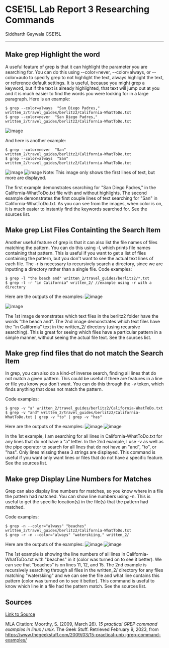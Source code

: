 # CSE15L Lab Report 3 Researching Commands
Siddharth Gaywala
CSE15L

***

## Make grep Highlight the word
A useful feature of grep is that it can highlight the parameter you are searching for. You can do this using --color=never, --color=always, or 
--color=auto to specify grep to not highlight the text, always highlight the text, or reference default settings. It is useful, because you might grep a keyword, but
if the text is already highlighted, that text will jump out at you and it is much easier to find the words you were looking for in a large paragraph.
Here is an example:
```
$ grep --color=always  "San Diego Padres," written_2/travel_guides/berlitz2/California-WhatToDo.txt
$ grep --color=never  "San Diego Padres," written_2/travel_guides/berlitz2/California-WhatToDo.txt
```


![image](https://user-images.githubusercontent.com/122569404/217982576-c8341236-af4f-4e65-bbeb-97c55cfa3643.png)

And here is another example:
```
$ grep --color=never  "San" written_2/travel_guides/berlitz2/California-WhatToDo.txt
$ grep --color=always  "San" written_2/travel_guides/berlitz2/California-WhatToDo.txt
```

![image](https://user-images.githubusercontent.com/122569404/217982844-96ccd20d-9ec6-463a-b758-930304761538.png)
![image](https://user-images.githubusercontent.com/122569404/217982875-cda00c4d-084b-4538-8f5b-abd4a550bd4e.png)
Note: This image only shows the first lines of text, but more are displayed.

The first example demonstrates searching for "San Diego Padres," in the California-WhatToDo.txt file with and without highlights. The second example demonstrates the first couple lines of text searching for "San" in California-WhatToDo.txt. As you can see from the images, when color is on, it is much easier to instantly find the keywords searched for. See the sources list.

## Make grep List Files Containting the Search Item
Another useful feature of grep is that it can also list the file names of files matching the pattern. You can do this using -l, which prints file names containing that pattern. This is useful if you want to get a list of files containing the pattern, but you don't want to see the actual text lines of each file. The -r is necessary to recursively search a directory, since we are inputting a directory rather than a single file.
Code examples:
```
$ grep -l "the beach and" written_2/travel_guides/berlitz2/*.txt
$ grep -l -r "in California" written_2/ //example using -r with a directory
```

Here are the outputs of the examples:
![image](https://user-images.githubusercontent.com/122569404/218027664-99eabeaa-f9a0-479f-bff6-28b02bcab3b4.png)

![image](https://user-images.githubusercontent.com/122569404/218027174-26812376-e5cf-4c55-860f-eab08f8da9d7.png)

The 1st image demonstrates which text files in the berlitz2 folder have the words "the beach and". The 2nd image demonstrates which text files have the "in California" text in the written_2/ directory (using recursive searching). This is great for seeing which files have a particular pattern in a simple manner, without seeing the actual file text. See the sources list.

## Make grep find files that do not match the Search Item
In grep, you can also do a kind-of inverse search, finding all lines that do not match a given pattern. This could be useful if there are features in a line or file you know you don't want. You can do this through the -v token, which finds anything that does not match the pattern.

Code examples:
```
$ grep -v "a" written_2/travel_guides/berlitz2/California-WhatToDo.txt
$ grep -v "and" written_2/travel_guides/berlitz2/California-WhatToDo.txt | grep -v "to" | grep -v "has"
```

Here are the outputs of the examples:
![image](https://user-images.githubusercontent.com/122569404/218030142-210ae5ba-3cd2-4b99-a0bd-e7253a3853ae.png)
![image](https://user-images.githubusercontent.com/122569404/218030627-640870e8-361e-4b16-ab4d-bfe943d79a64.png)

In the 1st example, I am searching for all lines in California-WhatToDo.txt for any lines that do not have a "a" letter. In the 2nd example, I use -v as well as the pipe operator to search for all lines that do not have an "and", "to", or "has". Only lines missing these 3 strings are displayed. This command is useful if you want only want lines or files that do not have a specific feature. See the sources list.

## Make grep Display Line Numbers for Matches
Grep can also display line numbers for matches, so you know where in a file the pattern had matched. You can show line numbers using -n. This is useful to get the specific location(s) in the file(s) that the pattern had matched.

Code examples:
```
$ grep -n --color="always" "beaches" written_2/travel_guides/berlitz2/California-WhatToDo.txt
$ grep -r -n --color="always" "waterskiing," written_2/
```

Here are the outputs of the examples:
![image](https://user-images.githubusercontent.com/122569404/218032131-bfc00910-834d-44b6-984f-138c3515531b.png)
![image](https://user-images.githubusercontent.com/122569404/218032669-e6b57198-9048-45e4-a860-5a45b01e0f7e.png)


The 1st example is showing the line numbers of all lines in California-WhatToDo.txt with "beaches" in it (color was turned on to see it better). We can see that "beaches" is on lines 11, 12, and 15. The 2nd example is recursively searching through all files in the written_2/ directory for any files matching "waterskiing" and we can see the file and what line contains this pattern (color was turned on to see it better). This command is useful to know which line in a file had the pattern match. See the sources list.

## Sources
[Link to Source](https://www.thegeekstuff.com/2009/03/15-practical-unix-grep-command-examples/)

MLA Citation:
Moorthy, S. (2009, March 26). *15 practical GREP command examples in linux / unix.* The Geek Stuff. Retrieved February 9, 2023, from https://www.thegeekstuff.com/2009/03/15-practical-unix-grep-command-examples/ 
